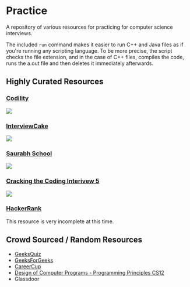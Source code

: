 # Practice

A repository of various resources for practicing for computer science interviews.

The included `run` command makes it easier to run C++ and Java files as if you're running any scripting language. To be more precise, the script checks the file extension, and in the case of C++ files, compiles the code, runs the a.out file and then deletes it immediately afterwards.

## Highly Curated Resources

### [Codility](https://github.com/AlJohri/practice/tree/master/codility)

![](http://i.imgur.com/7a5QRP5.png)

### [InterviewCake](https://github.com/AlJohri/practice/tree/master/interviewcake)

![](http://i.imgur.com/EnXxMUM.png)

### [Saurabh School](https://github.com/AlJohri/practice/tree/master/saurabhschool)

![](http://i.imgur.com/lBreOid.png)

### [Cracking the Coding Interivew 5](https://github.com/AlJohri/practice/tree/master/ctci5)

![](http://i.imgur.com/mscFyq9.png)

### [HackerRank](https://github.com/AlJohri/practice/tree/master/hackerrank)

This resource is very incomplete at this time.

## Crowd Sourced / Random Resources

- [GeeksQuiz](https://github.com/AlJohri/practice/tree/master/geeksquiz)
- [GeeksForGeeks](https://github.com/AlJohri/practice/tree/master/geeksforgeeks)
- [CareerCup](https://github.com/AlJohri/practice/tree/master/careercup)
- [Design of Computer Programs - Programming Principles CS12](https://github.com/AlJohri/practice/tree/master/design-of-computer-programs--cs212)
- Glassdoor